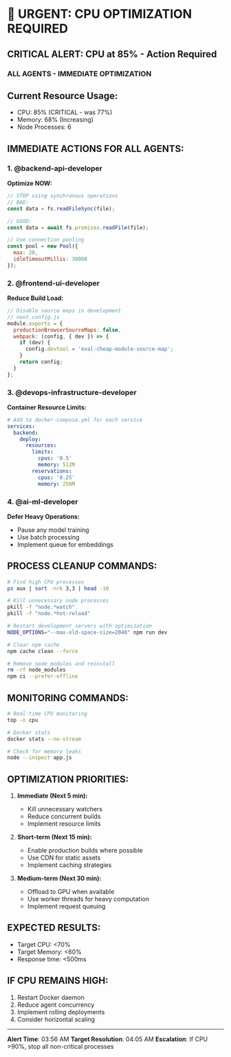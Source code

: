 # 🚨 URGENT: CPU OPTIMIZATION REQUIRED

## CRITICAL ALERT: CPU at 85% - Action Required

### ALL AGENTS - IMMEDIATE OPTIMIZATION

## Current Resource Usage:
- CPU: 85% (CRITICAL - was 77%)
- Memory: 68% (Increasing)
- Node Processes: 6

## IMMEDIATE ACTIONS FOR ALL AGENTS:

### 1. @backend-api-developer
**Optimize NOW:**
```javascript
// STOP using synchronous operations
// BAD:
const data = fs.readFileSync(file);

// GOOD:
const data = await fs.promises.readFile(file);

// Use connection pooling
const pool = new Pool({
  max: 20,
  idleTimeoutMillis: 30000
});
```

### 2. @frontend-ui-developer
**Reduce Build Load:**
```javascript
// Disable source maps in development
// next.config.js
module.exports = {
  productionBrowserSourceMaps: false,
  webpack: (config, { dev }) => {
    if (dev) {
      config.devtool = 'eval-cheap-module-source-map';
    }
    return config;
  }
};
```

### 3. @devops-infrastructure-developer
**Container Resource Limits:**
```yaml
# Add to docker-compose.yml for each service
services:
  backend:
    deploy:
      resources:
        limits:
          cpus: '0.5'
          memory: 512M
        reservations:
          cpus: '0.25'
          memory: 256M
```

### 4. @ai-ml-developer
**Defer Heavy Operations:**
- Pause any model training
- Use batch processing
- Implement queue for embeddings

## PROCESS CLEANUP COMMANDS:

```bash
# Find high CPU processes
ps aux | sort -nrk 3,3 | head -10

# Kill unnecessary node processes
pkill -f "node.*watch"
pkill -f "node.*hot-reload"

# Restart development servers with optimization
NODE_OPTIONS="--max-old-space-size=2048" npm run dev

# Clear npm cache
npm cache clean --force

# Remove node_modules and reinstall
rm -rf node_modules
npm ci --prefer-offline
```

## MONITORING COMMANDS:

```bash
# Real-time CPU monitoring
top -o cpu

# Docker stats
docker stats --no-stream

# Check for memory leaks
node --inspect app.js
```

## OPTIMIZATION PRIORITIES:

1. **Immediate (Next 5 min):**
   - Kill unnecessary watchers
   - Reduce concurrent builds
   - Implement resource limits

2. **Short-term (Next 15 min):**
   - Enable production builds where possible
   - Use CDN for static assets
   - Implement caching strategies

3. **Medium-term (Next 30 min):**
   - Offload to GPU when available
   - Use worker threads for heavy computation
   - Implement request queuing

## EXPECTED RESULTS:
- Target CPU: <70%
- Target Memory: <60%
- Response time: <500ms

## IF CPU REMAINS HIGH:
1. Restart Docker daemon
2. Reduce agent concurrency
3. Implement rolling deployments
4. Consider horizontal scaling

---
**Alert Time**: 03:56 AM
**Target Resolution**: 04:05 AM
**Escalation**: If CPU >90%, stop all non-critical processes